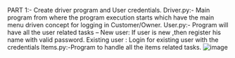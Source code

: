 PART 1:-
Create driver program and User credentials.
Driver.py:- Main program from where the program execution starts which have the main menu driven concept for logging in Customer/Owner.
User.py:- Program will have all the user related tasks – 
                New user: If user is new ,then register his name with valid password.
                Existing user : Login for existing user with the credentials 
Items.py:-Program to handle all the items related tasks.
![image](https://github.com/Kuldeep-Nayak/Restaurant-Management-System/assets/138770146/9d60e386-7468-426e-951f-c40ab740bf0b)
